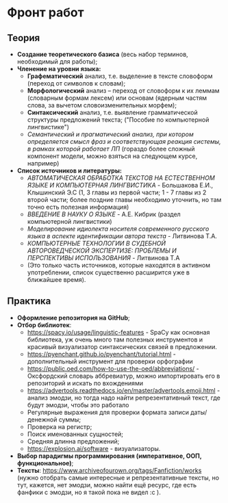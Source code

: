 # Фронт работ
## Теория 
- **Создание теоретического базиса** (весь набор терминов, необходимый для работы);
- **Членение на уровни языка:**
    - **Графематический** анализ, т.е. выделение в тексте словоформ (переход от символов к словам);
    - **Морфологический** анализ – переход от словоформ к их леммам (словарным формам лексем) или основам (ядерным частям слова, за вычетом словоизменительных морфем);
    - **Синтаксический** анализ, т.е. выявление грамматической структуры предложений текста; ("Пособие по компьютерной лингвистике") 
    - *Семантический и прагматический анализ, при котором определяется смысл фраз и соответствующая реакция системы, в рамках которой работает ЛП* (гораздо более сложный компонент модели, можно взяться на следующем курсе, например)
- **Список источников и литературы:**
	- *АВТОМАТИЧЕСКАЯ ОБРАБОТКА ТЕКСТОВ НА ЕСТЕСТВЕННОМ ЯЗЫКЕ И КОМПЬЮТЕРНАЯ ЛИНГВИСТИКА* - Большакова Е.И., Клышинский Э.С  (1, 3 главы из первой части; 1 - 7 главы из 2 второй части; более поздние главы необходимо уточнить, но там точно есть полезная информация) 
	- *ВВЕДЕНИЕ В НАУКУ О ЯЗЫКЕ* - А.Е. Кибрик (раздел компьютерной лингвистики)
	- *Моделирование идиолекта носителя современного русского языка в аспекте идентификации автора текста* - Литвинова Т.А.
	- *КОМПЬЮТЕРНЫЕ ТЕХНОЛОГИИ В СУДЕБНОЙ АВТОРОВЕДЧЕСКОЙ ЭКСПЕРТИЗЕ: ПРОБЛЕМЫ И ПЕРСПЕКТИВЫ ИСПОЛЬЗОВАНИЯ* - Литвинова Т.А
	- (Это только часть источников, которые находятся в активном употреблении, список существенно расширится уже в ближайшее время).

## Практика
- **Оформление репозитория на GitHub**;
- **Отбор библиотек**:
	- https://spacy.io/usage/linguistic-features - SpaCy как основная библиотека, уж очень много там полезных инструментов и красивый визуализатор синтаксических связей в предложении.
	- https://pyenchant.github.io/pyenchant/tutorial.html - дополнительный инструмент для проверки орфографии 
	- https://public.oed.com/how-to-use-the-oed/abbreviations/ - Оксфордский словарь аббревиатур, можно импортировать его в репозиторий и искать по вхождениями
	- https://advertools.readthedocs.io/en/master/advertools.emoji.html - анализ эмодзи, но тогда надо найти репрезентативный текст, где будут эмодзи, чтобы это работало
	- Регулярные выражения для проверки формата записи даты/денежной суммы;
	- Проверка на регистр;
	- Поиск именованных сущностей;
	- Средняя длинна предложений;
	- https://explosion.ai/software - визуализаторы.
- **Выбор парадигмы программирования (императивное, ООП, функциональное)**;
- **Тексты**: https://www.archiveofourown.org/tags/Fanfiction/works (нужно отобрать самые интересные и репрезентативные тексты, но тут, кажется, нет эмодзи, можно найти ещё ресурс, где есть фанфики с эмодзи, но я такой пока не видел :c ).
